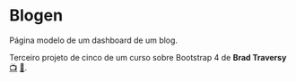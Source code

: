 [link-brad-youtube]: https://www.youtube.com/user/TechGuyWeb
[link-brad-udemy]: https://www.udemy.com/course/bootstrap-4-from-scratch-with-5-projects/

# Blogen

Página modelo de um dashboard de um blog.

Terceiro projeto de cinco de um curso sobre Bootstrap 4 de **Brad Traversy** [📺][link-brad-youtube] [📔][link-brad-udemy].
